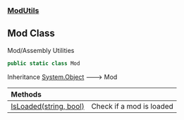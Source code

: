 ### [ModUtils](ModUtils.md 'ModUtils')

## Mod Class

Mod/Assembly Utilities

```csharp
public static class Mod
```

Inheritance [System.Object](https://docs.microsoft.com/en-us/dotnet/api/System.Object 'System.Object') &#129106; Mod

| Methods | |
| :--- | :--- |
| [IsLoaded(string, bool)](ModUtils.Mod.IsLoaded(string,bool).md 'ModUtils.Mod.IsLoaded(string, bool)') | Check if a mod is loaded |
